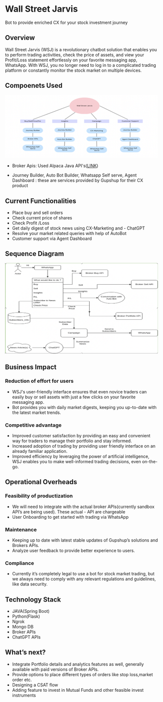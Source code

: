 # Wall Street Jarvis

Bot to provide enriched CX for your stock investment journey

## Overview

Wall Street Jarvis (WSJ) is a revolutionary chatbot solution that enables you to perform trading activities, check the price of assets, and view your Profit/Loss statement effortlessly on your favorite messaging app, WhatsApp. With WSJ, you no longer need to log in to a complicated trading platform or constantly monitor the stock market on multiple devices.

## Compoenets Used
![Alt text](resources/components.png?raw=true "Components")

- Broker Apis: Used Alpaca Java API's([LINK](https://github.com/Petersoj/alpaca-java))

- Journey Builder, Auto Bot Builder, Whatsapp Self serve, Agent Dashboard : these are services provided by Gupshup for their CX product

## Current Functionalities

- Place buy and sell orders
- Check current price of shares
- Check Profit /Loss 
- Get daily digest of stock news using CX-Marketing and - ChatGPT
- Resolve your market related queries with help of AutoBot
- Customer support via Agent Dashboard

## Sequence Diagram

![Alt text](resources/sequence.png?raw=true "Sequence")

## Business Impact

### Reduction of effort for users

- WSJ's user-friendly interface ensures that even novice traders can easily buy or sell assets with just a few clicks on your favorite messaging app.
-  Bot provides you with daily market digests, keeping you up-to-date with the latest market trends.

### Competitive advantage                                                         
- Improved customer satisfaction by providing an easy and convenient way for traders to manage their portfolio and stay informed.
- Increased adoption of trading by providing user friendly interface on an already familiar application.
- Improved efficiency by leveraging the power of artificial intelligence, WSJ enables you to make well-informed trading decisions, even on-the-go.

## Operational Overheads

### Feasibility of productization

- We will need to integrate with the actual broker APIs(currently sandbox API’s are being used). These actual - API are chargeable
- User Onboarding to get started with trading via WhatsApp

### Maintenance

- Keeping up to date with latest stable updates of Gupshup’s solutions and Brokers APIs. 
- Analyze user feedback to provide better experience to users.

### Compliance

- Currently it’s completely legal to use a bot for stock market trading, but we always need to comply with any relevant regulations and guidelines, like data security.

## Technology Stack

- JAVA(Spring Boot)
- Python(Flask)
- Ngrok
- Mongo DB
- Broker APIs
- ChatGPT APIs



## What’s next?

- Integrate Portfolio details and analytics features as well, generally available with paid versions of Broker APIs.
- Provide options to place different types of orders like stop loss,market order etc.
- Designing a CSAT flow 
- Adding feature to invest in Mutual Funds and other feasible invest instruments
